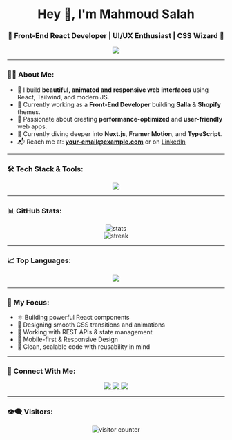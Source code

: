 <h1 align="center">Hey 👋, I'm Mahmoud Salah</h1>
<h3 align="center">🌟 Front-End React Developer | UI/UX Enthusiast | CSS Wizard 🎨</h3>

<p align="center">
  <img src="https://readme-typing-svg.herokuapp.com?font=Fira+Code&size=22&pause=1000&color=58A6FF&center=true&vCenter=true&width=500&lines=React+Developer;Frontend+Enthusiast;Tailwind+%7C+JavaScript+%7C+CSS+Animations;Creating+Smooth+and+Interactive+UI" />
</p>

---

### 👨‍💻 About Me:

- 🚀 I build **beautiful, animated and responsive web interfaces** using React, Tailwind, and modern JS.
- 💼 Currently working as a **Front-End Developer** building **Salla** & **Shopify** themes.
- 🎯 Passionate about creating **performance-optimized** and **user-friendly** web apps.
- 🌱 Currently diving deeper into **Next.js**, **Framer Motion**, and **TypeScript**.
- 📬 Reach me at: **your-email@example.com** or on [LinkedIn](https://www.linkedin.com/in/your-profile)

---

### 🛠 Tech Stack & Tools:

<p align="center">
  <img src="https://skillicons.dev/icons?i=html,css,js,ts,react,redux,tailwind,bootstrap,sass,git,github,vscode,figma,vercel,netlify" />
</p>

---

### 📊 GitHub Stats:

<p align="center">
  <img src="https://github-readme-stats.vercel.app/api?username=MahmoudSalah50&show_icons=true&theme=tokyonight&hide_border=false&count_private=true" alt="stats" />
  <br/>
  <img src="https://github-readme-streak-stats.herokuapp.com/?user=MahmoudSalah50&theme=tokyonight&hide_border=false" alt="streak" />
</p>

---

### 📈 Top Languages:

<p align="center">
  <img src="https://github-readme-stats.vercel.app/api/top-langs/?username=MahmoudSalah50&layout=compact&theme=tokyonight&hide_border=false" />
</p>

---

### 🧠 My Focus:

- ⚛️ Building powerful React components
- 🎨 Designing smooth CSS transitions and animations
- 🧩 Working with REST APIs & state management
- 📱 Mobile-first & Responsive Design
- 🧪 Clean, scalable code with reusability in mind

---

### 🔗 Connect With Me:

<p align="center">
  <a href="https://www.linkedin.com/in/your-profile" target="_blank">
    <img src="https://img.shields.io/badge/LinkedIn-blue?style=for-the-badge&logo=linkedin&logoColor=white"/>
  </a>
  <a href="mailto:your-email@example.com" target="_blank">
    <img src="https://img.shields.io/badge/Gmail-red?style=for-the-badge&logo=gmail&logoColor=white"/>
  </a>
  <a href="https://github.com/MahmoudSalah50" target="_blank">
    <img src="https://img.shields.io/badge/GitHub-181717?style=for-the-badge&logo=github&logoColor=white"/>
  </a>
</p>

---

### 👁️‍🗨️ Visitors:

<p align="center">
  <img src="https://komarev.com/ghpvc/?username=MahmoudSalah50&style=flat-square&color=blue" alt="visitor counter"/>
</p>
